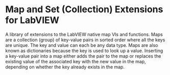 # Map and Set (Collection) Extensions for LabVIEW

A library of extensions to the LabVIEW native map VIs and functions. Maps are a collection (group) of key-value pairs in sorted order where all the keys are unique. The key and value can each be any data type. Maps are also known as dictionaries because the key is used to look up a value. Inserting a key-value pair into a map either adds the pair to the map or replaces the existing value of the associated key with the new value in the map, depending on whether the key already exists in the map.
